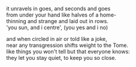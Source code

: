 it unravels in goes, and seconds and goes\
from under your hand like halves of a home-\
thinning and strange and laid out in rows.\
'you sun, and i centre', (you yes and i no)





and when circled in air or told like a joke,\
near any transgression shifts weight to the Tome.\
like things you won't tell but that everyone knows:\
they let you stay quiet, to keep you so close.
